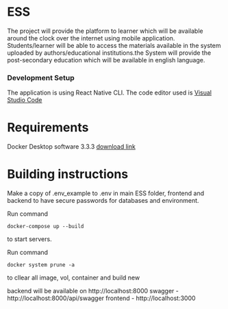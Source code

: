 # ESS

The project will provide the platform to learner which will be available around the clock over the internet using mobile application. Students/learner will be able to access the materials available in the system uploaded by authors/educational institutions.the System will provide the post-secondary education which will be available in english language.

### Development Setup

The application is using React Native CLI. The code editor used is [Visual Studio Code](https://code.visualstudio.com/)

# Requirements

Docker Desktop software 3.3.3 [download link](https://www.docker.com/products/docker-desktop)

# Building instructions

Make a copy of .env_example to .env in main ESS folder, frontend and backend to have secure passwords for databases and environment.

Run command

```
docker-compose up --build
```

to start servers.

Run command

```
docker system prune -a
```

to cllear all image, vol, container and build new

backend will be available on
http://localhost:8000
swagger - http://localhost:8000/api/swagger
frontend - http://localhost:3000
